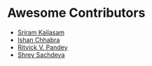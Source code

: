 # Awesome Contributors

* [Sriram Kailasam](https://github.com/sriram-kailasam)
* [Ishan Chhabra](https://github.com/ishan-chhabra)
* [Ritvick V. Pandey](https://github.com/ritvick-me)
* [Shrey Sachdeva](https://github.com/shrey-sachdeva2000)
